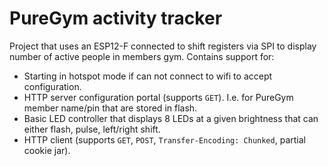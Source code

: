 # PureGym activity tracker

Project that uses an ESP12-F connected to shift registers via SPI to
display number of active people in members gym. Contains support for:

* Starting in hotspot mode if can not connect to wifi to accept configuration.
* HTTP server configuration portal (supports `GET`). I.e. for PureGym member name/pin that are stored in flash.
* Basic LED controller that displays 8 LEDs at a given brightness that can either flash, pulse, left/right shift.
* HTTP client (supports `GET`, `POST`, `Transfer-Encoding: Chunked`, partial cookie jar).
